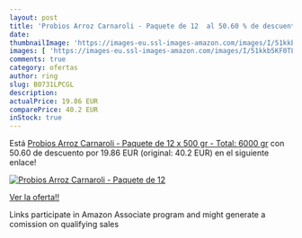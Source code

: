 ```yaml
---
layout: post
title: 'Probios Arroz Carnaroli - Paquete de 12  al 50.60 % de descuento'
date: 
thumbnailImage: 'https://images-eu.ssl-images-amazon.com/images/I/51kkb5KF0TL._SL200_.jpg'
images: [ 'https://images-eu.ssl-images-amazon.com/images/I/51kkb5KF0TL._SL200_.jpg' ]
comments: true
category: ofertas
author: ring
slug: B0731LPCGL
description:
actualPrice: 19.86 EUR
comparePrice: 40.2 EUR
inStock: true
---
```


Está [Probios Arroz Carnaroli - Paquete de 12 x 500 gr - Total: 6000 gr](https://www.amazon.es/dp/B0731LPCGL/?tag=tolees-21) con 50.60 de descuento por 19.86 EUR (original: 40.2 EUR) en el siguiente enlace!

[![Probios Arroz Carnaroli - Paquete de 12 ](https://images-eu.ssl-images-amazon.com/images/I/51kkb5KF0TL._SL200_.jpg)](https://www.amazon.es/dp/B0731LPCGL/?tag=tolees-21)

[Ver la oferta!!](https://www.amazon.es/dp/B0731LPCGL/?tag=tolees-21)

Links participate in Amazon Associate program and might generate a comission on qualifying sales



